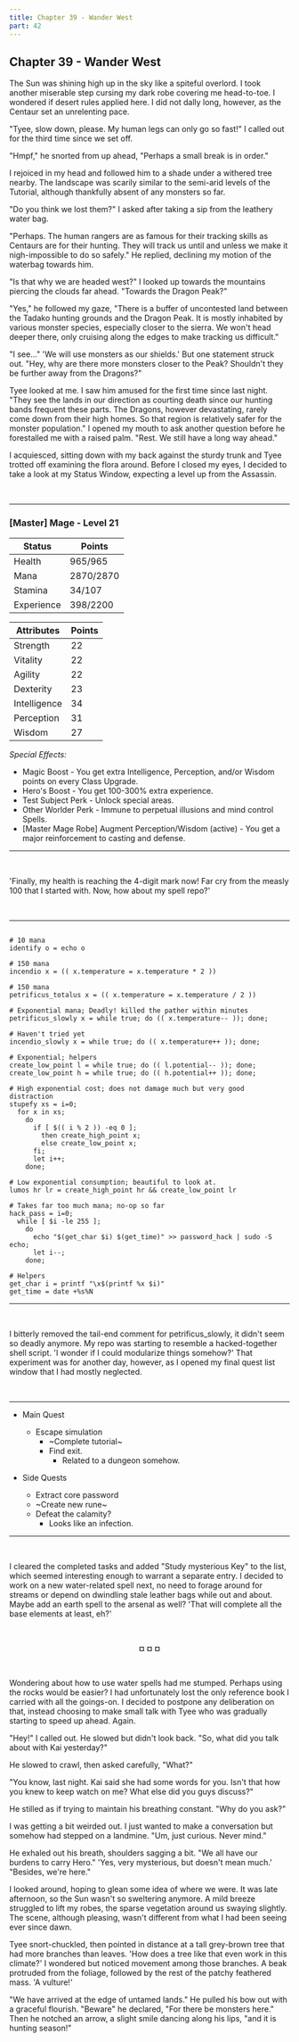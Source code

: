 ```yaml
---
title: Chapter 39 - Wander West
part: 42
---
```


## Chapter 39 - Wander West

The Sun was shining high up in the sky like a spiteful overlord. I took another miserable step cursing my dark robe covering me head-to-toe. I wondered if desert rules applied here. I did not dally long, however, as the Centaur set an unrelenting pace.

"Tyee, slow down, please. My human legs can only go so fast!" I called out for the third time since we set off.

"Hmpf," he snorted from up ahead, "Perhaps a small break is in order."

I rejoiced in my head and followed him to a shade under a withered tree nearby. The landscape was scarily similar to the semi-arid levels of the Tutorial, although thankfully absent of any monsters so far.

"Do you think we lost them?" I asked after taking a sip from the leathery water bag.

"Perhaps. The human rangers are as famous for their tracking skills as Centaurs are for their hunting. They will track us until and unless we make it nigh-impossible to do so safely." He replied, declining my motion of the waterbag towards him.

"Is that why we are headed west?" I looked up towards the mountains piercing the clouds far ahead. "Towards the Dragon Peak?"

"Yes," he followed my gaze, "There is a buffer of uncontested land between the Tadako hunting grounds and the Dragon Peak. It is mostly inhabited by various monster species, especially closer to the sierra. We won't head deeper there, only cruising along the edges to make tracking us difficult."

"I see..." 'We will use monsters as our shields.' But one statement struck out. "Hey, why are there more monsters closer to the Peak? Shouldn't they be further away from the Dragons?"

Tyee looked at me. I saw him amused for the first time since last night. "They see the lands in our direction as courting death since our hunting bands frequent these parts. The Dragons, however devastating, rarely come down from their high homes. So that region is relatively safer for the monster population." I opened my mouth to ask another question before he forestalled me with a raised palm. "Rest. We still have a long way ahead."

I acquiesced, sitting down with my back against the sturdy trunk and Tyee trotted off examining the flora around. Before I closed my eyes, I decided to take a look at my Status Window, expecting a level up from the Assassin.

<br />

---

### [Master] Mage - Level 21

| Status     | Points    |
| ---------- | --------- |
| Health     | 965/965   |
| Mana       | 2870/2870 |
| Stamina    | 34/107    |
| Experience | 398/2200  |

| Attributes   | Points |
| ------------ | ------ |
| Strength     | 22     |
| Vitality     | 22     |
| Agility      | 22     |
| Dexterity    | 23     |
| Intelligence | 34     |
| Perception   | 31     |
| Wisdom       | 27     |

_Special Effects:_

- Magic Boost - You get extra Intelligence, Perception, and/or Wisdom points on every Class Upgrade.
- Hero's Boost - You get 100-300% extra experience.
- Test Subject Perk - Unlock special areas.
- Other Worlder Perk - Immune to perpetual illusions and mind control Spells.
- [Master Mage Robe] Augment Perception/Wisdom (active) - You get a major reinforcement to casting and defense.

---

<br />

'Finally, my health is reaching the 4-digit mark now! Far cry from the measly 100 that I started with. Now, how about my spell repo?'

<br />

---

```

# 10 mana
identify o = echo o

# 150 mana
incendio x = (( x.temperature = x.temperature * 2 ))

# 150 mana
petrificus_totalus x = (( x.temperature = x.temperature / 2 ))

# Exponential mana; Deadly! killed the pather within minutes
petrificus_slowly x = while true; do (( x.temperature-- )); done;

# Haven't tried yet
incendio_slowly x = while true; do (( x.temperature++ )); done;

# Exponential; helpers
create_low_point l = while true; do (( l.potential-- )); done;
create_low_point h = while true; do (( h.potential++ )); done;

# High exponential cost; does not damage much but very good distraction
stupefy xs = i=0;
  for x in xs;
    do
      if [ $(( i % 2 )) -eq 0 ];
        then create_high_point x;
        else create_low_point x;
      fi;
      let i++;
    done;

# Low exponential consumption; beautiful to look at.
lumos hr lr = create_high_point hr && create_low_point lr

# Takes far too much mana; no-op so far
hack_pass = i=0;
  while [ $i -le 255 ];
    do
      echo "$(get_char $i) $(get_time)" >> password_hack | sudo -S echo;
      let i--;
    done;

# Helpers
get_char i = printf "\x$(printf %x $i)"
get_time = date +%s%N

```

---

<br />

I bitterly removed the tail-end comment for petrificus_slowly, it didn't seem so deadly anymore. My repo was starting to resemble a hacked-together shell script. 'I wonder if I could modularize things somehow?' That experiment was for another day, however, as I opened my final quest list window that I had mostly neglected.

<br />

---

- Main Quest

  - Escape simulation
    - ~Complete tutorial~
    - Find exit.
      - Related to a dungeon somehow.

- Side Quests
  - Extract core password
  - ~Create new rune~
  - Defeat the calamity?
    - Looks like an infection.

---

<br />

I cleared the completed tasks and added "Study mysterious Key" to the list, which seemed interesting enough to warrant a separate entry. I decided to work on a new water-related spell next, no need to forage around for streams or depend on dwindling stale leather bags while out and about. Maybe add an earth spell to the arsenal as well? 'That will complete all the base elements at least, eh?'

<br />
<p style="text-align:center"><strong>¤ ¤ ¤</strong></p>
<br />

Wondering about how to use water spells had me stumped. Perhaps using the rocks would be easier? I had unfortunately lost the only reference book I carried with all the goings-on. I decided to postpone any deliberation on that, instead choosing to make small talk with Tyee who was gradually starting to speed up ahead. Again.

"Hey!" I called out. He slowed but didn't look back. "So, what did you talk about with Kai yesterday?"

He slowed to crawl, then asked carefully, "What?"

"You know, last night. Kai said she had some words for you. Isn't that how you knew to keep watch on me? What else did you guys discuss?"

He stilled as if trying to maintain his breathing constant. "Why do you ask?"

I was getting a bit weirded out. I just wanted to make a conversation but somehow had stepped on a landmine. "Um, just curious. Never mind."

He exhaled out his breath, shoulders sagging a bit. "We all have our burdens to carry Hero." 'Yes, very mysterious, but doesn't mean much.' "Besides, we're here."

I looked around, hoping to glean some idea of where we were. It was late afternoon, so the Sun wasn't so sweltering anymore. A mild breeze struggled to lift my robes, the sparse vegetation around us swaying slightly. The scene, although pleasing, wasn't different from what I had been seeing ever since dawn.

Tyee snort-chuckled, then pointed in distance at a tall grey-brown tree that had more branches than leaves. 'How does a tree like that even work in this climate?' I wondered but noticed movement among those branches. A beak protruded from the foliage, followed by the rest of the patchy feathered mass. 'A vulture!'

"We have arrived at the edge of untamed lands." He pulled his bow out with a graceful flourish. "Beware" he declared, "For there be monsters here." Then he notched an arrow, a slight smile dancing along his lips, "and it is hunting season!"
